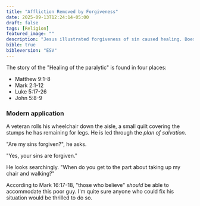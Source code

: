 ```yaml
---
title: "Affliction Removed by Forgiveness"
date: 2025-09-13T12:24:14-05:00
draft: false
tags: [Religion]
featured_image: ""
description: "Jesus illustrated forgiveness of sin caused healing. Does that no longer work in ways that could be verified?"
bible: true
bibleversion: "ESV"
---
```


The story of the "Healing of the paralytic" is found in four places:

- Matthew 9:1-8
- Mark 2:1-12
- Luke 5:17-26
- John 5:8-9

### Modern application

A veteran rolls his wheelchair down the aisle, a small quilt covering the stumps he has remaining for legs. He is led through the *plan of salvation*.  

"Are my sins forgiven?", he asks.  

"Yes, your sins are forgiven."  

He looks searchingly.  "When do you get to the part about taking up my chair and walking?"

According to Mark 16:17-18, "those who believe" *should* be able to accommodate this poor guy. I'm quite sure anyone who could fix his situation would be thrilled to do so.